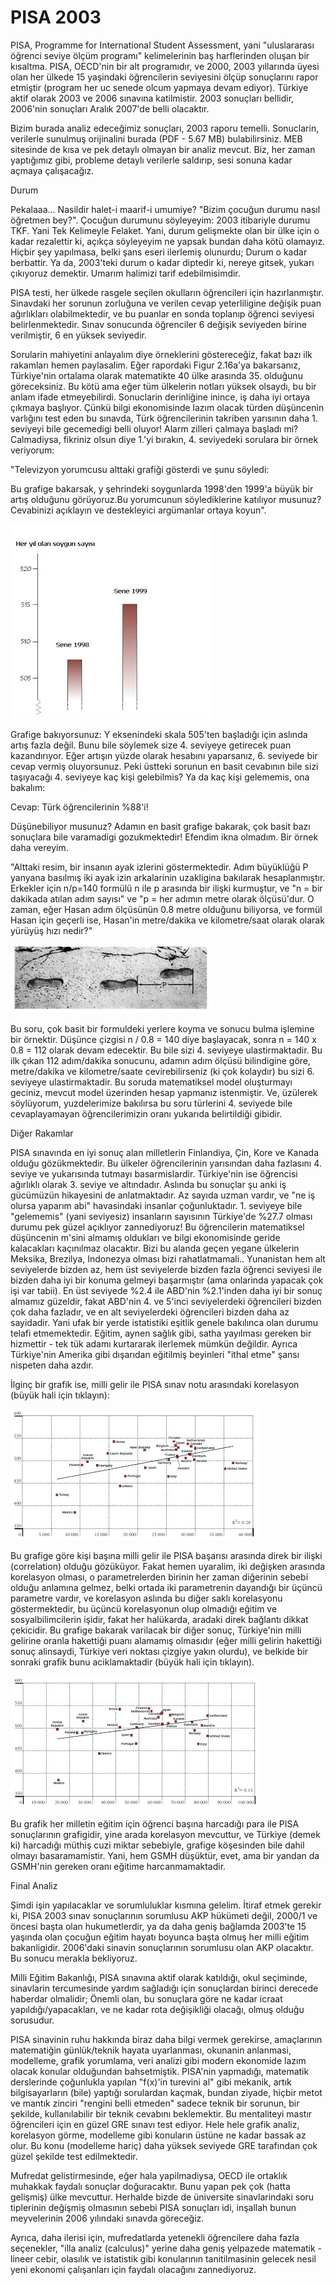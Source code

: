 # PISA 2003

PISA, Programme for International Student Assessment, yani
"uluslararası öğrenci seviye ölçüm programı" kelimelerinin baş
harflerinden oluşan bir kısaltma. PISA, OECD'nin bir alt programıdır,
ve 2000, 2003 yıllarında üyesi olan her ülkede 15 yaşindaki
öğrencilerin seviyesini ölçüp sonuçlarını rapor etmiştir (program her
uc senede olcum yapmaya devam ediyor). Türkiye aktif olarak 2003 ve
2006 sınavına katilmistir. 2003 sonuçları bellidir, 2006'nin sonuçları
Aralık 2007'de belli olacaktır.

Bizim burada analiz edeceğimiz
sonuçları, 2003 raporu temelli. Sonuclarin, verilerle sunulmuş
orijinalini burada (PDF - 5.67 MB) bulabilirsiniz. MEB sitesinde de
kısa ve pek detaylı olmayan bir analiz mevcut. Biz, her zaman
yaptığımız gibi, probleme detaylı verilerle saldırıp, sesi sonuna
kadar açmaya çalışacağız.

Durum

Pekalaaa... Nasildir halet-i maarif-i umumiye? "Bizim çocuğun durumu
nasıl öğretmen bey?". Çocuğun durumunu söyleyeyim: 2003 itibariyle
durumu TKF. Yani Tek Kelimeyle Felaket. Yani, durum gelişmekte olan
bir ülke için o kadar rezalettir ki, açıkça söyleyeyim ne yapsak
bundan daha kötü olamayız. Hiçbir şey yapılmasa, belki şans eseri
ilerlemiş olunurdu; Durum o kadar berbattir. Ya da, 2003'teki durum o
kadar diptedir ki, nereye gitsek, yukarı çıkıyoruz demektir. Umarım
halimizi tarif edebilmisimdir.

PISA testi, her ülkede rasgele seçilen okulların öğrencileri için
hazırlanmıştır. Sinavdaki her sorunun zorluğuna ve verilen cevap
yeterliligine değişik puan ağırlıkları olabilmektedir, ve bu puanlar
en sonda toplanıp öğrenci seviyesi belirlenmektedir. Sınav sonucunda
öğrenciler 6 değişik seviyeden birine verilmiştir, 6 en yüksek
seviyedir.

Sorularin mahiyetini anlayalım diye örneklerini
göstereceğiz, fakat bazı ilk rakamları hemen paylasalim. Eğer
rapordaki Figur 2.16a'ya bakarsanız, Türkiye'nin ortalama olarak
matematikte 40 ülke arasında 35. olduğunu göreceksiniz. Bu kötü ama
eğer tüm ülkelerin notları yüksek olsaydı, bu bir anlam ifade
etmeyebilirdi. Sonuclarin derinliğine inince, iş daha iyi ortaya
çıkmaya başlıyor. Çünkü bilgi ekonomisinde lazım olacak türden
düşüncenin varlığını test eden bu sınavda, Türk öğrencilerinin
takriben yarısının daha 1. seviyeyi bile gecemedigi belli oluyor!
Alarm zilleri çalmaya başladı mi? Calmadiysa, fikriniz olsun diye
1.'yi bırakın, 4. seviyedeki sorulara bir örnek veriyorum:

"Televizyon yorumcusu alttaki grafiği gösterdi ve şunu söyledi:

Bu grafige bakarsak, y şehrindeki soygunlarda 1998'den 1999'a büyük
bir artış olduğunu görüyoruz.Bu yorumcunun söylediklerine katılıyor
musunuz?  Cevabinizi açıklayın ve destekleyici argümanlar ortaya
koyun".

![](rob.jpg)

Grafige bakıyorsunuz: Y eksenindeki skala 505'ten başladığı için
aslında artış fazla değil. Bunu bile söylemek size 4. seviyeye
getirecek puan kazandırıyor. Eğer artışın yüzde olarak hesabını
yaparsanız, 6. seviyede bir cevap vermiş oluyorsunuz. Peki üstteki
sorunun en basit cevabının bile sizi taşıyacağı 4. seviyeye kaç kişi
gelebilmis?  Ya da kaç kişi gelememis, ona bakalım:

Cevap: Türk öğrencilerinin %88'i!

Düşünebiliyor musunuz? Adamın en basit grafige bakarak, çok basit bazı
sonuçlara bile varamadigi gozukmektedir!  Efendim ikna olmadım. Bir
örnek daha vereyim.

"Alttaki resim, bir insanın ayak izlerini göstermektedir. Adım
büyüklüğü P yanyana basılmış iki ayak izin arkalarinin uzakligina
bakılarak hesaplanmıştır. Erkekler için n/p=140 formülü n ile p
arasında bir ilişki kurmuştur, ve "n = bir dakikada atılan adım
sayısı" ve "p = her adımın metre olarak ölçüsü'dur. O zaman, eğer
Hasan adım ölçüsünün 0.8 metre olduğunu biliyorsa, ve formül Hasan
için geçerli ise, Hasan'in metre/dakika ve kilometre/saat olarak
olarak yürüyüş hızı nedir?"

![](walking.jpg)

Bu soru, çok basit bir formuldeki yerlere koyma ve sonucu bulma
işlemine bir örnektir. Düşünce çizgisi n / 0.8 = 140 diye başlayacak,
sonra n = 140 x 0.8 = 112 olarak devam edecektir. Bu bile sizi
4. seviyeye ulastirmaktadir. Bu ilk çıkan 112 adım/dakika sonucunu,
adamın adım ölçüsü bilindigine göre, metre/dakika ve kilometre/saate
cevirebilirseniz (ki çok kolaydır) bu sizi 6. seviyeye
ulastirmaktadir. Bu soruda matematiksel model oluşturmayı geciniz,
mevcut model üzerinden hesap yapmanız istenmiştir. Ve, üzülerek
söylüyorum, yuzdelerimize bakılırsa bu soru türlerini 4. seviyede bile
cevaplayamayan öğrencilerimizin oranı yukarıda belirtildiği
gibidir.

Diğer Rakamlar

PISA sınavında en iyi sonuç alan milletlerin Finlandiya,
Çin, Kore ve Kanada olduğu gözükmektedir. Bu ülkeler öğrencilerinin
yarısından daha fazlasını 4. seviye ve yukarısında tutmayı
basarmislardir. Türkiye'nin ise öğrencisi ağırlıklı olarak 3. seviye
ve altındadır. Aslında bu sonuçlar şu anki iş gücümüzün hikayesini de
anlatmaktadır. Az sayıda uzman vardır, ve "ne iş olursa yaparım abi"
havasindaki insanlar çoğunluktadır. 1. seviyeye bile "gelememis" (yani
seviyesiz) insanların sayısının Türkiye'de %27.7 olması durumu pek
güzel açıklıyor zannediyoruz! Bu öğrencilerin matematiksel düşüncenin
m'sini almamış oldukları ve bilgi ekonomisinde geride kalacakları
kaçınılmaz olacaktır. Bizi bu alanda geçen yegane ülkelerin Meksika,
Brezilya, Indonezya olması bizi rahatlatmamali.. Yunanistan hem alt
seviyelerde bizden az, hem üst seviyelerde bizden fazla öğrenci
seviyesi ile bizden daha iyi bir konuma gelmeyi başarmıştır (ama
onlarinda yapacak çok işi var tabii). En üst seviyede %2.4 ile ABD'nin
%2.1'inden daha iyi bir sonuç almamız güzeldir, fakat ABD'nin 4. ve
5'inci seviyelerdeki öğrencileri bizden çok daha fazladır, ve en alt
seviyelerdeki öğrencileri bizden daha az sayidadir. Yani ufak bir
yerde istatistiki eşitlik genele bakılınca olan durumu telafi
etmemektedir. Eğitim, aynen sağlık gibi, satha yayılması gereken bir
hizmettir - tek tük adamı kurtararak ilerlemek mümkün değildir. Ayrıca
Türkiye'nin Amerika gibi dışarıdan eğitilmiş beyinleri "ithal etme"
şansı nispeten daha azdır.

İlginç bir grafik ise, milli gelir ile PISA sınav notu arasındaki
korelasyon (büyük hali için tıklayın):

![](gsmh.jpg)

Bu grafige göre kişi başına
milli gelir ile PISA başarısı arasında direk bir ilişki (correlation)
olduğu gözüküyor. Fakat hemen uyaralim, iki değişken arasında
korelasyon olması, o parametrelerden birinin her zaman diğerinin
sebebi olduğu anlamına gelmez, belki ortada iki parametrenin dayandığı
bir üçüncü parametre vardır, ve korelasyon aslında bu diğer saklı
korelasyonu göstermektedir, bu üçüncü korelasyonun olup olmadığı
eğitim ve sosyalbilimcilerin işidir, fakat her halükarda, aradaki
direk bağlantı dikkat çekicidir. Bu grafige bakarak varilacak bir
diğer sonuç, Türkiye'nin milli gelirine oranla hakettiği puanı
alamamış olmasıdır (eğer milli gelirin hakettiği sonuç alinsaydi,
Türkiye veri noktası çizgiye yakın olurdu), ve belkide bir sonraki
grafik bunu aciklamaktadir (büyük hali için tıklayın).

![](spending.jpg)

Bu grafik her milletin eğitim için öğrenci başına harcadığı para ile
PISA sonuçlarının grafigidir, yine arada korelasyon mevcuttur, ve
Türkiye (demek ki) harcadığı müthiş cuzi miktar sebebiyle, grafige
köşesinden bile dahil olmayı basaramamistir. Yani, hem GSMH düşüktür,
evet, ama bir yandan da GSMH'nin gereken oranı eğitime
harcanmamaktadir.

Final Analiz

Şimdi işin yapılacaklar ve sorumluluklar kısmına gelelim. İtiraf etmek
gerekir ki, PISA 2003 sınav sonuçlarının sorumlusu AKP hükümeti değil,
2000/1 ve öncesi başta olan hukumetlerdir, ya da daha geniş bağlamda
2003'te 15 yaşında olan çocuğun eğitim hayatı boyunca başta olmuş her
milli eğitim bakanligidir. 2006'daki sinavin sonuçlarının sorumlusu
olan AKP olacaktır. Bu sonucu merakla bekliyoruz.

Milli Eğitim Bakanlığı, PISA sınavına aktif olarak katıldığı, okul
seçiminde, sinavlarin tercumesinde yardım sağladığı için sonuçlardan
birinci derecede haberdar olmalidir; Önemli olan, bu sonuçlara göre ne
kadar icraat yapıldığı/yapacakları, ve ne kadar rota değişikliği
olacağı, olmuş olduğu sorusudur.

PISA sinavinin ruhu hakkında biraz daha bilgi vermek gerekirse,
amaçlarının matematiğin günlük/teknik hayata uyarlanması, okunanin
anlanmasi, modelleme, grafik yorumlama, veri analizi gibi modern
ekonomide lazım olacak konular olduğundan bahsetmiştik. PISA'nin
yapmadığı, matematik derslerinde çoğunlukla yapılan "f(x)'in turevini
al" gibi mekanik, artık bilgisayarların (bile) yaptığı sorulardan
kaçmak, bundan ziyade, hiçbir metot ve mantık zinciri "rengini belli
etmeden" sadece teknik bir sorunun, bir şekilde, kullanılabilir bir
teknik cevabını beklemektir. Bu mentaliteyi mastır öğrencileri için en
güzel GRE sınavı test ediyor. Hele hele grafik analiz, korelasyon
görme, modelleme gibi konuların üstüne ne kadar bassak az olur. Bu
konu (modelleme hariç) daha yüksek seviyede GRE tarafından çok güzel
şekilde test edilmektedir.

Mufredat gelistirmesinde, eğer hala yapilmadiysa, OECD ile ortaklık
muhakkak faydalı sonuçlar doğuracaktır. Bunu yapan pek çok (hatta
gelişmiş) ülke mevcuttur. Herhalde bizde de üniversite sinavlarindaki
soru tiplerinin değişmiş olmasının sebebi PISA sonuçları idi, inşallah
bunun meyvelerinin 2006 yılındaki sınavda göreceğiz.

Ayrıca, daha ilerisi için, mufredatlarda yetenekli öğrencilere daha
fazla seçenekler, "illa analiz (calculus)" yerine daha geniş yelpazede
matematik - lineer cebir, olasılık ve istatistik gibi konularının
tanitilmasinin gelecek nesil yeni ekonomi çalışanları için faydalı
olacağını zannediyoruz.



